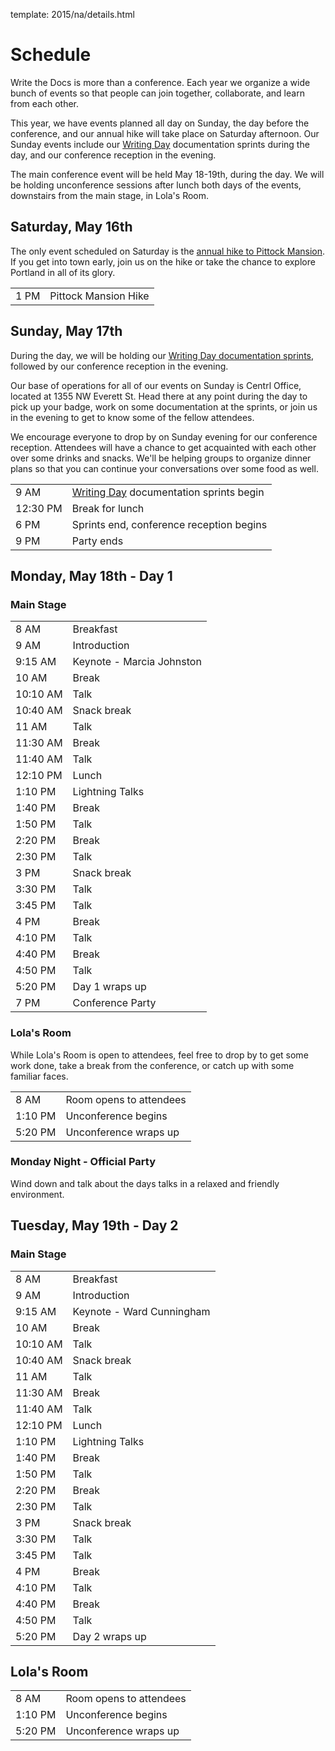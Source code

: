 template: 2015/na/details.html

# Schedule

Write the Docs is more than a conference.  Each year we organize a wide bunch
of events so that people can join together, collaborate, and learn from each
other.

This year, we have events planned all day on Sunday, the day before the
conference, and our annual hike will take place on Saturday afternoon. Our
Sunday events include our [Writing Day][writing-day] documentation sprints
during the day, and our conference reception in the evening.

The main conference event will be held May 18-19th, during the day. We will be
holding unconference sessions after lunch both days of the events, downstairs
from the main stage, in Lola's Room.

## Saturday, May 16th

The only event scheduled on Saturday is the [annual hike to Pittock Mansion][hike].
If you get into town early, join us on the hike or take the chance to explore
Portland in all of its glory.

<table class="schedule">
  <tr>
    <td class="schedule-time">1 PM</td>
    <td>Pittock Mansion Hike</td>
  </tr>
</table>

[hike]: /conf/na/2015/hike/

## Sunday, May 17th

During the day, we will be holding our [Writing Day documentation sprints][writing-day],
followed by our conference reception in the evening.

Our base of operations for all of our events on Sunday is Centrl Office, located
at 1355 NW Everett St.  Head there at any point during the day to pick up your
badge, work on some documentation at the sprints, or join us in the evening to
get to know some of the fellow attendees.

We encourage everyone to drop by on Sunday evening for our conference
reception. Attendees will have a chance to get acquainted with each other over some
drinks and snacks. We'll be helping groups to organize dinner plans so that you
can continue your conversations over some food as well.

<table class="schedule">
  <tr>
    <td class="schedule-time">9 AM</td>
    <td><a href="/conf/na/2015/writing-day/">Writing Day</a> documentation sprints begin</td>
  </tr>
  <tr>
    <td class="schedule-time">12:30 PM</td>
    <td>Break for lunch</td>
  </tr>
  <tr>
    <td class="schedule-time">6 PM</td>
    <td>Sprints end, conference reception begins</td>
  </tr>
  <tr>
    <td class="schedule-time">9 PM</td>
    <td>Party ends</td>
  </tr>
</table>

[writing-day]: /conf/na/2015/writing-day/

## Monday, May 18th - Day 1

### Main Stage

<table>
  <tr>
    <td class="schedule-time">8 AM</td>
    <td>Breakfast</td>
  </tr>
  <tr>
    <td class="schedule-time">9 AM</td>
    <td>Introduction</td>
  </tr>
  <tr>
    <td class="schedule-time">9:15 AM</td>
    <td>Keynote - Marcia Johnston</td>
  </tr>
  <tr>
    <td class="schedule-time">10 AM</td>
    <td>Break</td>
  </tr>
  <tr>
    <td class="schedule-time">10:10 AM</td>
    <td>Talk</td>
  </tr>
  <tr>
    <td class="schedule-time">10:40 AM</td>
    <td>Snack break</td>
  </tr>
  <tr>
    <td class="schedule-time">11 AM</td>
    <td>Talk</td>
  </tr>
  <tr>
    <td class="schedule-time">11:30 AM</td>
    <td>Break</td>
  </tr>
  <tr>
    <td class="schedule-time">11:40 AM</td>
    <td>Talk</td>
  </tr>
  <tr>
    <td class="schedule-time">12:10 PM</td>
    <td>Lunch</td>
  </tr>
  <tr>
    <td class="schedule-time">1:10 PM</td>
    <td>Lightning Talks</td>
  </tr>
  <tr>
    <td class="schedule-time">1:40 PM</td>
    <td>Break</td>
  </tr>
  <tr>
    <td class="schedule-time">1:50 PM</td>
    <td>Talk</td>
  </tr>
  <tr>
    <td class="schedule-time">2:20 PM</td>
    <td>Break</td>
  </tr>
  <tr>
    <td class="schedule-time">2:30 PM</td>
    <td>Talk</td>
  </tr>
  <tr>
    <td class="schedule-time">3 PM</td>
    <td>Snack break</td>
  </tr>
  <tr>
    <td class="schedule-time">3:30 PM</td>
    <td>Talk</td>
  </tr>
  <tr>
    <td class="schedule-time">3:45 PM</td>
    <td>Talk</td>
  </tr>
  <tr>
    <td class="schedule-time">4 PM</td>
    <td>Break</td>
  </tr>
  <tr>
    <td class="schedule-time">4:10 PM</td>
    <td>Talk</td>
  </tr>
  <tr>
    <td class="schedule-time">4:40 PM</td>
    <td>Break</td>
  </tr>
  <tr>
    <td class="schedule-time">4:50 PM</td>
    <td>Talk</td>
  </tr>
  <tr>
    <td class="schedule-time">5:20 PM</td>
    <td>Day 1 wraps up</td>
  </tr>
  <tr>
    <td class="schedule-time">7 PM</td>
    <td>Conference Party</td>
  </tr>
</table>

### Lola's Room

While Lola's Room is open to attendees, feel free to drop by to get some work
done, take a break from the conference, or catch up with some familiar faces.

<table class="schedule">
  <tr>
    <td class="schedule-time">8 AM</td>
    <td>Room opens to attendees</td>
  </tr>
  <tr>
    <td class="schedule-time">1:10 PM</td>
    <td>Unconference begins</td>
  </tr>
  <tr>
    <td class="schedule-time">5:20 PM</td>
    <td>Unconference wraps up</td>
  </tr>
</table>

### Monday Night - Official Party

Wind down and talk about the days talks in a relaxed and friendly
environment.

## Tuesday, May 19th - Day 2

### Main Stage

<table>
  <tr>
    <td class="schedule-time">8 AM</td>
    <td>Breakfast</td>
  </tr>
  <tr>
    <td class="schedule-time">9 AM</td>
    <td>Introduction</td>
  </tr>
  <tr>
    <td class="schedule-time">9:15 AM</td>
    <td>Keynote - Ward Cunningham</td>
  </tr>
  <tr>
    <td class="schedule-time">10 AM</td>
    <td>Break</td>
  </tr>
  <tr>
    <td class="schedule-time">10:10 AM</td>
    <td>Talk</td>
  </tr>
  <tr>
    <td class="schedule-time">10:40 AM</td>
    <td>Snack break</td>
  </tr>
  <tr>
    <td class="schedule-time">11 AM</td>
    <td>Talk</td>
  </tr>
  <tr>
    <td class="schedule-time">11:30 AM</td>
    <td>Break</td>
  </tr>
  <tr>
    <td class="schedule-time">11:40 AM</td>
    <td>Talk</td>
  </tr>
  <tr>
    <td class="schedule-time">12:10 PM</td>
    <td>Lunch</td>
  </tr>
  <tr>
    <td class="schedule-time">1:10 PM</td>
    <td>Lightning Talks</td>
  </tr>
  <tr>
    <td class="schedule-time">1:40 PM</td>
    <td>Break</td>
  </tr>
  <tr>
    <td class="schedule-time">1:50 PM</td>
    <td>Talk</td>
  </tr>
  <tr>
    <td class="schedule-time">2:20 PM</td>
    <td>Break</td>
  </tr>
  <tr>
    <td class="schedule-time">2:30 PM</td>
    <td>Talk</td>
  </tr>
  <tr>
    <td class="schedule-time">3 PM</td>
    <td>Snack break</td>
  </tr>
  <tr>
    <td class="schedule-time">3:30 PM</td>
    <td>Talk</td>
  </tr>
  <tr>
    <td class="schedule-time">3:45 PM</td>
    <td>Talk</td>
  </tr>
  <tr>
    <td class="schedule-time">4 PM</td>
    <td>Break</td>
  </tr>
  <tr>
    <td class="schedule-time">4:10 PM</td>
    <td>Talk</td>
  </tr>
  <tr>
    <td class="schedule-time">4:40 PM</td>
    <td>Break</td>
  </tr>
  <tr>
    <td class="schedule-time">4:50 PM</td>
    <td>Talk</td>
  </tr>
  <tr>
    <td class="schedule-time">5:20 PM</td>
    <td>Day 2 wraps up</td>
  </tr>
</table>

## Lola's Room

<table class="schedule">
  <tr>
    <td class="schedule-time">8 AM</td>
    <td>Room opens to attendees</td>
  </tr>
  <tr>
    <td class="schedule-time">1:10 PM</td>
    <td>Unconference begins</td>
  </tr>
  <tr>
    <td class="schedule-time">5:20 PM</td>
    <td>Unconference wraps up</td>
  </tr>
</table>
